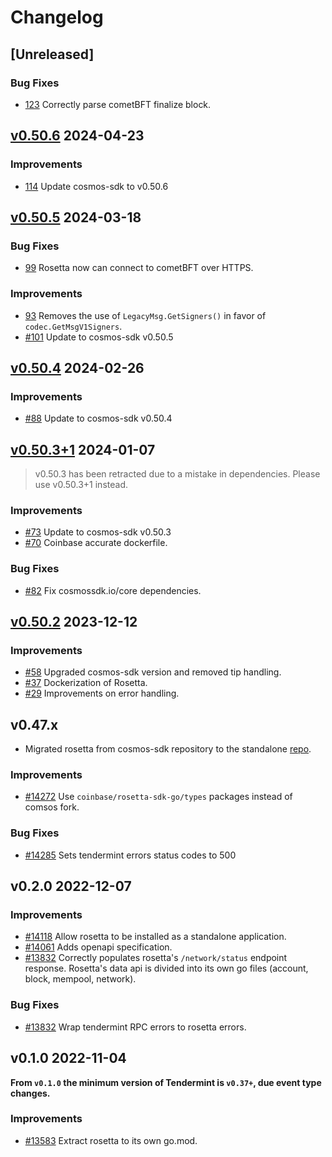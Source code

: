 <!--
Guiding Principles:

Changelogs are for humans, not machines.
There should be an entry for every single version.
The same types of changes should be grouped.
Versions and sections should be linkable.
The latest version comes first.
The release date of each version is displayed.
Mention whether you follow Semantic Versioning.

Usage:

Change log entries are to be added to the Unreleased section under the
appropriate stanza (see below). Each entry should ideally include a tag and
the Github issue reference in the following format:

* (<tag>) \#<issue-number> message

The issue numbers will later be link-ified during the release process so you do
not have to worry about including a link manually, but you can if you wish.

Types of changes (Stanzas):

"Features" for new features.
"Improvements" for changes in existing functionality.
"Deprecated" for soon-to-be removed features.
"Bug Fixes" for any bug fixes.
"Client Breaking" for breaking Protobuf, gRPC and REST routes used by end-users.
"CLI Breaking" for breaking CLI commands.
"API Breaking" for breaking exported APIs used by developers building on SDK.
Ref: https://keepachangelog.com/en/1.0.0/
-->

# Changelog

## [Unreleased]

### Bug Fixes

* [123](https://github.com/cosmos/rosetta/pull/123) Correctly parse cometBFT finalize block.

## [v0.50.6](https://github.com/cosmos/rosetta/releases/tag/v0.50.6) 2024-04-23

### Improvements

* [114](https://github.com/cosmos/rosetta/pull/114) Update cosmos-sdk to v0.50.6

## [v0.50.5](https://github.com/cosmos/rosetta/releases/tag/v0.50.5) 2024-03-18

### Bug Fixes

* [99](https://github.com/cosmos/rosetta/pull/99) Rosetta now can connect to cometBFT over HTTPS.

### Improvements

* [93](https://github.com/cosmos/rosetta/pull/93) Removes the use of `LegacyMsg.GetSigners()` in favor of `codec.GetMsgV1Signers`.
* [#101](https://github.com/cosmos/rosetta/pull/101) Update to cosmos-sdk v0.50.5

## [v0.50.4](https://github.com/cosmos/rosetta/releases/tag/v0.50.4) 2024-02-26

### Improvements

* [#88](https://github.com/cosmos/rosetta/pull/88) Update to cosmos-sdk v0.50.4

## [v0.50.3+1](https://github.com/cosmos/rosetta/releases/tag/v0.50.3+1) 2024-01-07

> v0.50.3 has been retracted due to a mistake in dependencies. Please use v0.50.3+1 instead.

### Improvements

* [#73](https://github.com/cosmos/rosetta/pull/73) Update to cosmos-sdk v0.50.3
* [#70](https://github.com/cosmos/rosetta/pull/70) Coinbase accurate dockerfile.

### Bug Fixes

* [#82](https://github.com/cosmos/rosetta/pull/82) Fix cosmossdk.io/core dependencies.
## [v0.50.2](https://github.com/cosmos/rosetta/releases/tag/v0.50.2) 2023-12-12

### Improvements

* [#58](https://github.com/cosmos/rosetta/pull/58) Upgraded cosmos-sdk version and removed tip handling.
* [#37](https://github.com/cosmos/rosetta/pull/37) Dockerization of Rosetta.
* [#29](https://github.com/cosmos/rosetta/pull/29) Improvements on error handling.

## v0.47.x 

* Migrated rosetta from cosmos-sdk repository to the standalone [repo](https://github.com/cosmos/rosetta).

### Improvements

* [#14272](https://github.com/cosmos/cosmos-sdk/pull/14272) Use `coinbase/rosetta-sdk-go/types` packages instead of comsos fork.

### Bug Fixes

* [#14285](https://github.com/cosmos/cosmos-sdk/pull/14285) Sets tendermint errors status codes to 500

## v0.2.0 2022-12-07

### Improvements

* [#14118](https://github.com/cosmos/cosmos-sdk/pull/14118) Allow rosetta to be installed as a standalone application.
* [#14061](https://github.com/cosmos/cosmos-sdk/pull/14061) Adds openapi specification.
* [#13832](https://github.com/cosmos/cosmos-sdk/pull/13832) Correctly populates rosetta's `/network/status` endpoint response. Rosetta's data api is divided into its own go files (account, block, mempool, network).

### Bug Fixes

* [#13832](https://github.com/cosmos/cosmos-sdk/pull/13832) Wrap tendermint RPC errors to rosetta errors.

## v0.1.0 2022-11-04

**From `v0.1.0` the minimum version of Tendermint is `v0.37+`, due event type changes.**

### Improvements

* [#13583](https://github.com/cosmos/cosmos-sdk/pull/13583) Extract rosetta to its own go.mod.
